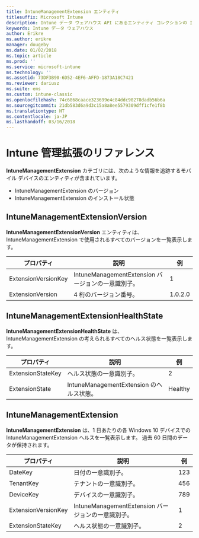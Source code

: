 ```yaml
---
title: IntuneManagementExtension エンティティ
titlesuffix: Microsoft Intune
description: Intune データ ウェアハウス API にあるエンティティ コレクションの IntuneManagementExtension エンティティ カテゴリのための参照トピック。
keywords: Intune データ ウェアハウス
author: Erikre
ms.author: erikre
manager: dougeby
ms.date: 01/02/2018
ms.topic: article
ms.prod: ''
ms.service: microsoft-intune
ms.technology: ''
ms.assetid: 73DF3B90-6D52-4EF6-AFFD-1873A18C7421
ms.reviewer: dariusz
ms.suite: ems
ms.custom: intune-classic
ms.openlocfilehash: 74c6868caace323699e4c84ddc90278dadb56b6a
ms.sourcegitcommit: 21db583d6a9d3c15a8a8ee5579309dff1cfe1f8b
ms.translationtype: HT
ms.contentlocale: ja-JP
ms.lasthandoff: 03/16/2018
---
```

# <a name="reference-for-intune-management-extension"></a>Intune 管理拡張のリファレンス

**IntuneManagementExtension** カテゴリには、次のような情報を追跡するモバイル デバイスのエンティティが含まれています。

  -  IntuneManagementExtension のバージョン
  -  IntuneManagementExtension のインストール状態

## <a name="intunemanagementextensionversion"></a>IntuneManagementExtensionVersion

**IntuneManagementExtensionVersion** エンティティは、IntuneManagementExtension で使用されるすべてのバージョンを一覧表示します。

| プロパティ  | 説明 | 例 |
|---------|------------|--------|
| ExtensionVersionKey |IntuneManagementExtension バージョンの一意識別子。 | 1 |
| ExtensionVersion |4 桁のバージョン番号。 |1.0.2.0 |

## <a name="intunemanagementextensionhealthstate"></a>IntuneManagementExtensionHealthState

**IntuneManagementExtensionHealthState** は、IntuneManagementExtension の考えられるすべてのヘルス状態を一覧表示します。

| プロパティ  | 説明 | 例 |
|---------|------------|--------|
| ExtensionStateKey |ヘルス状態の一意識別子。 | 2 |
| ExtensionState |IntuneManagementExtension のヘルス状態。 | Healthy |

## <a name="intunemanagementextension"></a>IntuneManagementExtension

**IntuneManagementExtension** は、1 日あたりの各 Windows 10 デバイスでの IntuneManagementExtension ヘルスを一覧表示します。
過去 60 日間のデータが保持されます。 

| プロパティ  | 説明 | 例 |
|---------|------------|--------|
| DateKey |日付の一意識別子。 | 123 |
| TenantKey |テナントの一意識別子。 | 456 |
| DeviceKey |デバイスの一意識別子。 | 789 |
| ExtensionVersionKey |IntuneManagementExtension バージョンの一意識別子。 | 1 |
| ExtensionStateKey|ヘルス状態の一意識別子。 | 2 |